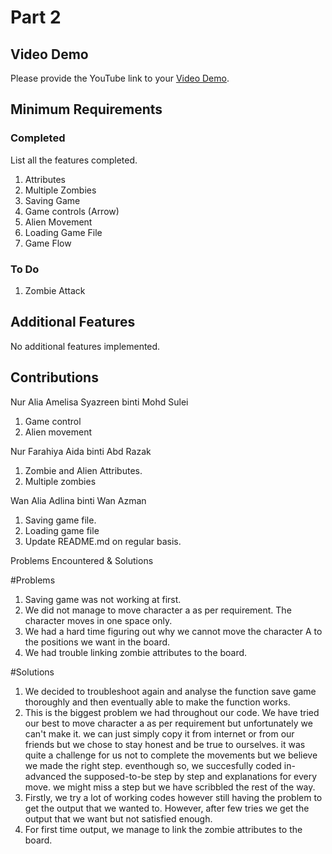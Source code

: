 # Part 2

## Video Demo

Please provide the YouTube link to your [Video Demo](https://youtu.be/1bZQ3X3PGxY).

## Minimum Requirements

### Completed

List all the features completed.

1. Attributes
2. Multiple Zombies 
3. Saving Game
4. Game controls (Arrow)
5. Alien Movement
6. Loading Game File
7. Game Flow

### To Do

1. Zombie Attack 

## Additional Features

No additional features implemented.

## Contributions

Nur Alia Amelisa Syazreen binti Mohd Sulei

1. Game control 
2. Alien movement

Nur Farahiya Aida binti Abd Razak

1. Zombie and Alien Attributes.
2. Multiple zombies

Wan Alia Adlina binti Wan Azman

1. Saving game file.
2. Loading game file
3. Update README.md on regular basis.

Problems Encountered & Solutions

#Problems
1. Saving game was not working at first.
2. We did not manage to move character a as per requirement. The character moves in one space only.
3. We had a hard time figuring out why we cannot move the character A to the positions we want in the board. 
4. We had trouble linking zombie attributes to the board.


#Solutions
1. We decided to troubleshoot again and analyse the function save game thoroughly and then eventually able to make the function works.
2. This is the biggest problem we had throughout our code. We have tried our best to move character a as per requirement but unfortunately we can't make it. we can just simply copy it from internet or from our friends but we chose to stay honest and be true to ourselves. it was quite a challenge for us not to complete the movements but we believe we made the right step. eventhough so, we succesfully coded in-advanced the supposed-to-be step by step and explanations for every move. we might miss a step but we have scribbled the rest of the way. 
3. Firstly, we try a lot of working codes however still having the problem to get the output that we wanted to. However, after few tries we get the output that we want but not satisfied enough. 
4. For first time output, we manage to link the zombie attributes to the board.